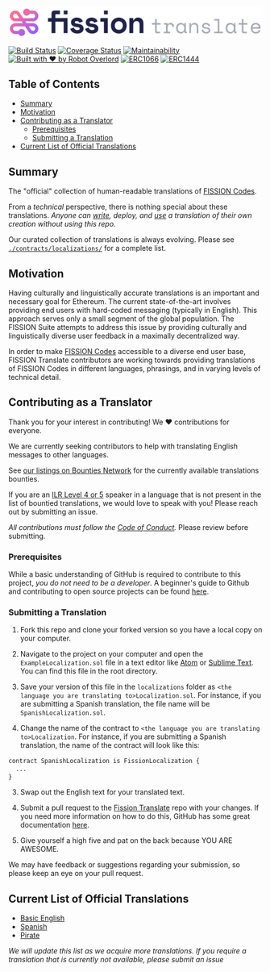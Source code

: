 ![](/brand/logo.png)

[![Build Status](https://travis-ci.org/fission-suite/fission-translate.svg?branch=master)](https://travis-ci.org/fission-suite/fission-translate)
[![Coverage Status](https://coveralls.io/repos/github/fission-suite/fission-translate/badge.svg?branch=master)](https://coveralls.io/github/fission-suite/fission-translate?branch=master)
[![Maintainability](https://api.codeclimate.com/v1/badges/4ea95c4b75a076d703b2/maintainability)](https://codeclimate.com/github/fission-suite/fission-translate/maintainability)
[![Built with ❤ by Robot Overlord](https://img.shields.io/badge/built%20with%20%F0%9F%92%96%20by-Robot%20Overlord-495572.svg)](http://robotoverlord.io)
[![ERC1066](https://img.shields.io/badge/ERC-1066-42A.svg)](https://eips.ethereum.org/EIPS/eip-1066)
[![ERC1444](https://img.shields.io/badge/ERC-1444-414.svg)](https://github.com/ethereum/EIPs/blob/56f86922bbd3777174cdbf2e0d01d38c6306b9c0/EIPS/eip-1444.md)

## Table of Contents

* [Summary](#summary)
* [Motivation](#motivation)
* [Contributing as a Translator](#contributing-as-a-translator)
  * [Prerequisites](#prerequisites)
  * [Submitting a Translation](#submitting-a-translation)
* [Current List of Official Translations](#current-list-of-official-translations)

## Summary

The "official" collection of human-readable translations of [FISSION Codes](https://github.com/fission-suite/fission-codes/).

From a _technical_ perspective, there is nothing special about these translations. _Anyone can [write](https://github.com/fission-suite/fission-codes/blob/master/contracts/localization/FissionLocalization.sol), deploy, and [use](https://github.com/ethereum/EIPs/blob/56f86922bbd3777174cdbf2e0d01d38c6306b9c0/EIPS/eip-1444.md) a translation of their own creation without using this repo._

Our curated collection of translations is always evolving. Please see [`./contracts/localizations/`](https://github.com/fission-suite/fission-translate/tree/master/contracts/localizations) for a complete list.

## Motivation

Having culturally and linguistically accurate translations is an important and necessary goal for Ethereum. The current state-of-the-art involves providing end users with hard-coded messaging (typically in English). This approach serves only a small segment of the global population. The FISSION Suite attempts to address this issue by providing culturally and linguistically diverse user feedback in a maximally decentralized way.

In order to make [FISSION Codes](https://github.com/fission-suite/fission-codes) accessible to a diverse end user base, FISSION Translate contributors are working towards providing translations of FISSION Codes in different languages, phrasings, and in varying levels of technical detail.

## Contributing as a Translator

Thank you for your interest in contributing! We ❤ contributions for everyone.

We are currently seeking contributors to help with translating English messages to other languages.

See [our listings on Bounties Network](https://explorer.bounties.network/profile/0xa4be5ffe86423f5ecae5e011abf69870bf42f5f8?bountyStage=active&platform=bounties-network%2Cgitcoin) for the currently available translations bounties.

If you are an [ILR Level 4 or 5](https://https://en.wikipedia.org/wiki/ILR_scale) speaker in a language that is not present in the list of bountied translations, we would love to speak with you! Please reach out by submitting an issue.

_All contributions must follow the [Code of Conduct](https://github.com/fission-suite/fission-translate/blob/master/CODE_OF_CONDUCT.md)._ Please review before submitting.

### Prerequisites

While a basic understanding of GitHub is required to contribute to this project, _you do not need to be a developer_. A beginner's guide to Github and contributing to open source projects can be found [here](https://handbook.enspiral.com/guides/github_for_beginners.html).

### Submitting a Translation

1. Fork this repo and clone your forked version so you have a local copy on your computer.

1. Navigate to the project on your computer and open the `ExampleLocalization.sol` file in a text editor like [Atom](https://atom.io/) or [Sublime Text](https://www.sublimetext.com/). You can find this file in the root directory.

2. Save your version of this file in the `localizations` folder as `<the language you are translating to>Localization.sol`. For instance, if you are submitting a Spanish translation, the file name will be `SpanishLocalization.sol`.

3. Change the name of the contract to `<the language you are translating to>Localization`. For instance, if you are submitting a Spanish translation, the name of the contract will look like this:

```solidity
contract SpanishLocalization is FissionLocalization {
  ...
}
```

3. Swap out the English text for your translated text.

4. Submit a pull request to the [Fission Translate](https://github.com/jenncoop/fission-translate) repo with your changes. If you need more information on how to do this, GitHub has some great documentation [here](https://help.github.com/articles/creating-a-pull-request-from-a-fork/).

5. Give yourself a high five and pat on the back because YOU ARE AWESOME.

We may have feedback or suggestions regarding your submission, so please keep an eye on your pull request.

## Current List of Official Translations

* [Basic English](https://github.com/fission-suite/fission-translate/blob/master/contracts/localizations/BasicEnglishLocalization.sol)
* [Spanish](https://github.com/fission-suite/fission-translate/blob/master/contracts/localizations/SpanishLocalization.sol)
* [Pirate](https://github.com/fission-suite/fission-translate/blob/master/contracts/localizations/PirateLocalization.sol)

*We will update this list as we acquire more translations. If you require a translation that is currently not available, please submit an issue*
